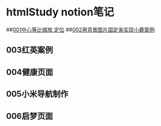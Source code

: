 # htmlStudy notion笔记
##[001中心等比缩放 定位](https://www.notion.so/01-f6d247f806c440c58f4801460083ce76)
##[002用背景图片固定来实现小鹿案例](https://www.notion.so/04-247d9813397742bcb5d665106642dfe2)
## 003红英案例
## 004健康页面
## 005小米导航制作
## 006启梦页面